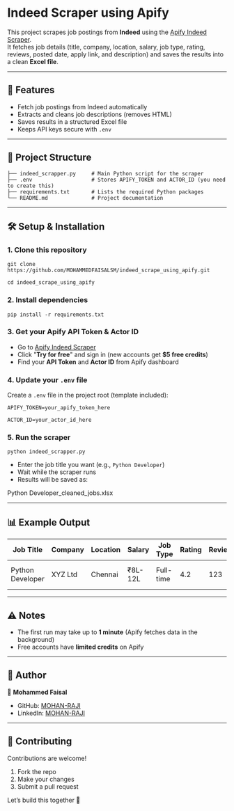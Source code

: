 # Indeed Scraper using Apify

This project scrapes job postings from **Indeed** using the [Apify Indeed Scraper](https://apify.com/misceres/indeed-scraper).  
It fetches job details (title, company, location, salary, job type, rating, reviews, posted date, apply link, and description) and saves the results into a clean **Excel file**.

---

## 🚀 Features
- Fetch job postings from Indeed automatically  
- Extracts and cleans job descriptions (removes HTML)  
- Saves results in a structured Excel file  
- Keeps API keys secure with `.env`  

---

## 📂 Project Structure
```text
├── indeed_scrapper.py     # Main Python script for the scraper
├── .env                   # Stores APIFY_TOKEN and ACTOR_ID (you need to create this)
├── requirements.txt       # Lists the required Python packages
└── README.md              # Project documentation
```

---

## 🛠️ Setup & Installation

### 1. Clone this repository
```text
git clone https://github.com/MOHAMMEDFAISALSM/indeed_scrape_using_apify.git

cd indeed_scrape_using_apify
```
### 2. Install dependencies
```text
pip install -r requirements.txt
```
### 3. Get your Apify API Token & Actor ID
- Go to [Apify Indeed Scraper](https://apify.com/misceres/indeed-scraper)  
- Click "**Try for free**" and sign in (new accounts get **$5 free credits**)  
- Find your **API Token** and **Actor ID** from Apify dashboard  

### 4. Update your `.env` file

Create a `.env` file in the project root (template included):  
```text
APIFY_TOKEN=your_apify_token_here

ACTOR_ID=your_actor_id_here
```

### 5. Run the scraper
```text
python indeed_scrapper.py
```
- Enter the job title you want (e.g., `Python Developer`)  
- Wait while the scraper runs  
- Results will be saved as:  

Python Developer_cleaned_jobs.xlsx


---

## 📊 Example Output

| Job Title        | Company | Location | Salary  | Job Type  | Rating | Reviews | Posted     | Apply Link      | Description          |
|------------------|---------|----------|---------|-----------|--------|---------|------------|-----------------|----------------------|
| Python Developer | XYZ Ltd | Chennai  | ₹8L-12L | Full-time | 4.2    | 123     | 2 days ago | apply_link_here | Job description text |

---

## ⚠️ Notes
- The first run may take up to **1 minute** (Apify fetches data in the background)  
- Free accounts have **limited credits** on Apify  

---

## 📧 Author
👤 **Mohammed Faisal**  
- GitHub: [MOHAN-RAJI](https://github.com/mohan-raji)  
- LinkedIn: [MOHAN-RAJI](https://www.linkedin.com/in/mohan-raji-2173a0297/)

---

## 🤝 Contributing
Contributions are welcome!  

1. Fork the repo  
2. Make your changes  
3. Submit a pull request  

Let’s build this together 🚀  
